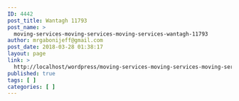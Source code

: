 ```yaml
---
ID: 4442
post_title: Wantagh 11793
post_name: >
  moving-services-moving-services-moving-services-wantagh-11793
author: mrgabonijeff@gmail.com
post_date: 2018-03-28 01:38:17
layout: page
link: >
  http://localhost/wordpress/moving-services-moving-services-moving-services-wantagh-11793/
published: true
tags: [ ]
categories: [ ]
---
```

